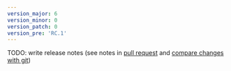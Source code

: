```yaml
---
version_major: 6
version_minor: 0
version_patch: 0
version_pre: 'RC.1'
---
```


TODO: write release notes (see notes in [pull request](https://github.com/leihs/leihs/pull/1044) and [compare changes with git](https://github.com/leihs/leihs/compare/stable...v/6.0-staging))
